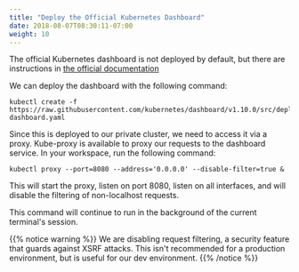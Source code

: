 ```yaml
---
title: "Deploy the Official Kubernetes Dashboard"
date: 2018-08-07T08:30:11-07:00
weight: 10
---
```


The official Kubernetes dashboard is not deployed by default, but there are
instructions in [the official documentation](https://kubernetes.io/docs/tasks/access-application-cluster/web-ui-dashboard/)

We can deploy the dashboard with the following command:
```
kubectl create -f https://raw.githubusercontent.com/kubernetes/dashboard/v1.10.0/src/deploy/recommended/kubernetes-dashboard.yaml
```

Since this is deployed to our private cluster, we need to access it via a proxy.
Kube-proxy is available to proxy our requests to the dashboard service.  In your
workspace, run the following command:
```
kubectl proxy --port=8080 --address='0.0.0.0' --disable-filter=true &
```

This will start the proxy, listen on port 8080, listen on all interfaces, and
will disable the filtering of non-localhost requests.

This command will continue to run in the background of the current terminal's session.

{{% notice warning %}}
We are disabling request filtering, a security feature that guards against XSRF attacks.
This isn't recommended for a production environment, but is useful for our dev environment.
{{% /notice %}}
